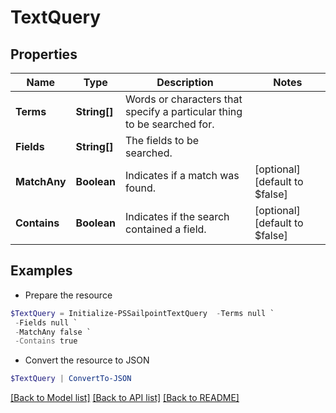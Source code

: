 # TextQuery
## Properties

Name | Type | Description | Notes
------------ | ------------- | ------------- | -------------
**Terms** | **String[]** | Words or characters that specify a particular thing to be searched for. | 
**Fields** | **String[]** | The fields to be searched. | 
**MatchAny** | **Boolean** | Indicates if a match was found. | [optional] [default to $false]
**Contains** | **Boolean** | Indicates if the search contained a field. | [optional] [default to $false]

## Examples

- Prepare the resource
```powershell
$TextQuery = Initialize-PSSailpointTextQuery  -Terms null `
 -Fields null `
 -MatchAny false `
 -Contains true
```

- Convert the resource to JSON
```powershell
$TextQuery | ConvertTo-JSON
```

[[Back to Model list]](../README.md#documentation-for-models) [[Back to API list]](../README.md#documentation-for-api-endpoints) [[Back to README]](../README.md)

